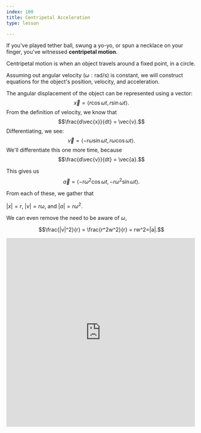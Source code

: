 ```yaml
---
index: 100
title: Centripetal Acceleration
type: lesson

---
```


If you've played tether ball, swung a yo-yo, or spun a necklace on your finger, you've witnessed **centripetal motion**. 

Centripetal motion is when an object travels around a fixed point, in a circle. 

Assuming out angular velocity ($\omega: \text{rad/s}$) is constant, we will construct equations for the object's position, velocity, and acceleration.

The angular displacement of the object can be represented using a vector:
$$ \vec{x} = \left<  r\cos\omega t , r\sin\omega t\right>.$$
From the definition of velocity, we know that
$$\frac{d\vec{x}}{dt} = \vec{v}.$$
Differentiating, we see:
$$\vec{v} = \left<  -r\omega\sin\omega t , r\omega\cos\omega t \right>.$$
We'll differentiate this one more time, because
$$\frac{d\vec{v}}{dt} = \vec{a}.$$

This gives us 
$$\vec{a} = \left<  -r\omega^2\cos\omega t , -r\omega^2\sin\omega t \right>.$$

From each of these, we gather that

$|x| = r,$
$|v| = r\omega,$
and
$|a| = r\omega^2.$

We can even remove the need to be aware of $\omega,$

$$\frac{|v|^2}{r}  = \frac{r^2w^2}{r} = rw^2=|a|.$$

<iframe src="https://www.desmos.com/calculator/92hxshx81c?embed" width="500" height="500" class="graph" frameborder=0></iframe>
<!--stackedit_data:
eyJoaXN0b3J5IjpbLTE3ODc4MTg4MzgsLTE1Njg4Mjg0NjBdfQ
==
-->